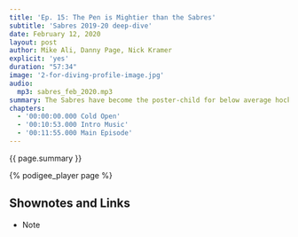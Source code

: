 ```yaml
---
title: 'Ep. 15: The Pen is Mightier than the Sabres'
subtitle: 'Sabres 2019-20 deep-dive'
date: February 12, 2020
layout: post
author: Mike Ali, Danny Page, Nick Kramer
explicit: 'yes'
duration: "57:34"
image: '2-for-diving-profile-image.jpg'
audio:
  mp3: sabres_feb_2020.mp3 
summary: The Sabres have become the poster-child for below average hockey. But why? Danny, Nick, and Mike look at what is keeping the Sabres from relevancy in the Eastern Conference.
chapters:
  - '00:00:00.000 Cold Open'
  - '00:10:53.000 Intro Music'
  - '00:11:55.000 Main Episode'
---
```


<p>{{ page.summary }}</p>

{% podigee_player page %}

## Shownotes and Links

* Note
